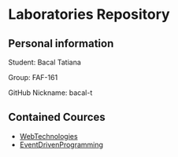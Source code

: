 # Laboratories Repository


## Personal information
Student: Bacal Tatiana

Group: FAF-161

GitHub Nickname: bacal-t

## Contained Cources

- [WebTechnologies](https://github.com/bacal-t/WebTechnologiesLabs)
- [EventDrivenProgramming](https://github.com/bacal-t/EventDrivenProgrammingLabs)



